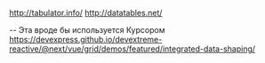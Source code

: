 http://tabulator.info/
http://datatables.net/

-- Эта вроде бы используется Курсором
https://devexpress.github.io/devextreme-reactive/@next/vue/grid/demos/featured/integrated-data-shaping/
